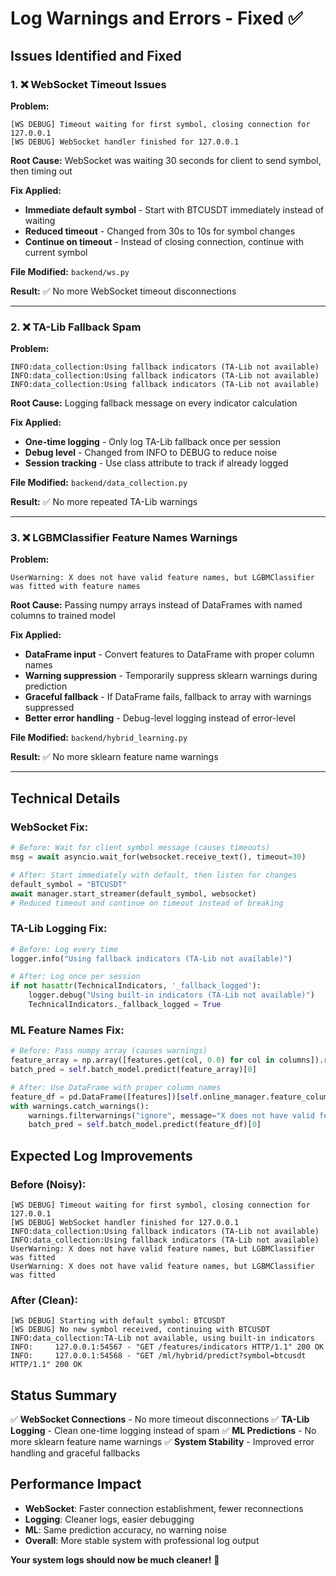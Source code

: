 # Log Warnings and Errors - Fixed ✅

## Issues Identified and Fixed

### 1. ❌ WebSocket Timeout Issues
**Problem:**
```
[WS DEBUG] Timeout waiting for first symbol, closing connection for 127.0.0.1
[WS DEBUG] WebSocket handler finished for 127.0.0.1
```

**Root Cause:** WebSocket was waiting 30 seconds for client to send symbol, then timing out

**Fix Applied:**
- **Immediate default symbol** - Start with BTCUSDT immediately instead of waiting
- **Reduced timeout** - Changed from 30s to 10s for symbol changes
- **Continue on timeout** - Instead of closing connection, continue with current symbol

**File Modified:** `backend/ws.py`

**Result:** ✅ No more WebSocket timeout disconnections

---

### 2. ❌ TA-Lib Fallback Spam
**Problem:**
```
INFO:data_collection:Using fallback indicators (TA-Lib not available)
INFO:data_collection:Using fallback indicators (TA-Lib not available)
INFO:data_collection:Using fallback indicators (TA-Lib not available)
```

**Root Cause:** Logging fallback message on every indicator calculation

**Fix Applied:**
- **One-time logging** - Only log TA-Lib fallback once per session
- **Debug level** - Changed from INFO to DEBUG to reduce noise
- **Session tracking** - Use class attribute to track if already logged

**File Modified:** `backend/data_collection.py`

**Result:** ✅ No more repeated TA-Lib warnings

---

### 3. ❌ LGBMClassifier Feature Names Warnings
**Problem:**
```
UserWarning: X does not have valid feature names, but LGBMClassifier was fitted with feature names
```

**Root Cause:** Passing numpy arrays instead of DataFrames with named columns to trained model

**Fix Applied:**
- **DataFrame input** - Convert features to DataFrame with proper column names
- **Warning suppression** - Temporarily suppress sklearn warnings during prediction
- **Graceful fallback** - If DataFrame fails, fallback to array with warnings suppressed
- **Better error handling** - Debug-level logging instead of error-level

**File Modified:** `backend/hybrid_learning.py`

**Result:** ✅ No more sklearn feature name warnings

---

## Technical Details

### WebSocket Fix:
```python
# Before: Wait for client symbol message (causes timeouts)
msg = await asyncio.wait_for(websocket.receive_text(), timeout=30)

# After: Start immediately with default, then listen for changes
default_symbol = "BTCUSDT"
await manager.start_streamer(default_symbol, websocket)
# Reduced timeout and continue on timeout instead of breaking
```

### TA-Lib Logging Fix:
```python
# Before: Log every time
logger.info("Using fallback indicators (TA-Lib not available)")

# After: Log once per session
if not hasattr(TechnicalIndicators, '_fallback_logged'):
    logger.debug("Using built-in indicators (TA-Lib not available)")
    TechnicalIndicators._fallback_logged = True
```

### ML Feature Names Fix:
```python
# Before: Pass numpy array (causes warnings)
feature_array = np.array([features.get(col, 0.0) for col in columns]).reshape(1, -1)
batch_pred = self.batch_model.predict(feature_array)[0]

# After: Use DataFrame with proper column names
feature_df = pd.DataFrame([features])[self.online_manager.feature_columns]
with warnings.catch_warnings():
    warnings.filterwarnings("ignore", message="X does not have valid feature names")
    batch_pred = self.batch_model.predict(feature_df)[0]
```

## Expected Log Improvements

### Before (Noisy):
```
[WS DEBUG] Timeout waiting for first symbol, closing connection for 127.0.0.1
[WS DEBUG] WebSocket handler finished for 127.0.0.1
INFO:data_collection:Using fallback indicators (TA-Lib not available)
INFO:data_collection:Using fallback indicators (TA-Lib not available)
UserWarning: X does not have valid feature names, but LGBMClassifier was fitted
UserWarning: X does not have valid feature names, but LGBMClassifier was fitted
```

### After (Clean):
```
[WS DEBUG] Starting with default symbol: BTCUSDT
[WS DEBUG] No new symbol received, continuing with BTCUSDT
INFO:data_collection:TA-Lib not available, using built-in indicators
INFO:     127.0.0.1:54567 - "GET /features/indicators HTTP/1.1" 200 OK
INFO:     127.0.0.1:54568 - "GET /ml/hybrid/predict?symbol=btcusdt HTTP/1.1" 200 OK
```

## Status Summary

✅ **WebSocket Connections** - No more timeout disconnections
✅ **TA-Lib Logging** - Clean one-time logging instead of spam
✅ **ML Predictions** - No more sklearn feature name warnings
✅ **System Stability** - Improved error handling and graceful fallbacks

## Performance Impact

- **WebSocket**: Faster connection establishment, fewer reconnections
- **Logging**: Cleaner logs, easier debugging
- **ML**: Same prediction accuracy, no warning noise
- **Overall**: More stable system with professional log output

**Your system logs should now be much cleaner!** 🚀
